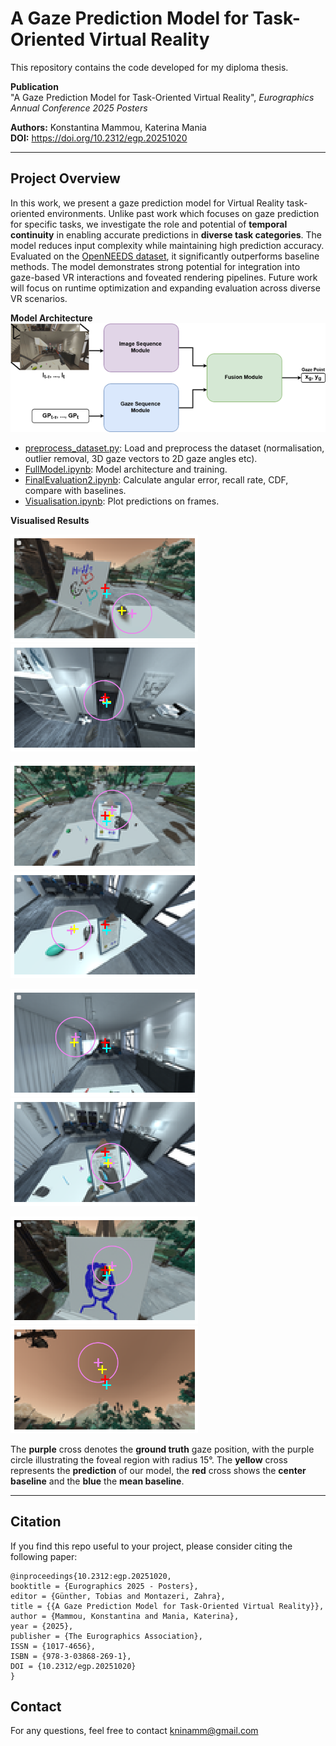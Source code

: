 # A Gaze Prediction Model for Task-Oriented Virtual Reality

This repository contains the code developed for my diploma thesis.

 **Publication**  
 "A Gaze Prediction Model for Task-Oriented Virtual Reality", *Eurographics Annual Conference 2025 Posters*
 
**Authors:** Konstantina Mammou, Katerina Mania  
**DOI:** https://doi.org/10.2312/egp.20251020

---

## Project Overview
In this work, we present a gaze prediction model for Virtual Reality task-oriented environments. Unlike past work which focuses on gaze prediction for specific tasks, we investigate the role and potential of **temporal continuity** in enabling accurate predictions in **diverse task categories**. The model reduces input complexity while maintaining high prediction accuracy. Evaluated on the [OpenNEEDS dataset](https://dl.acm.org/doi/abs/10.1145/3448018.3457996), it significantly outperforms baseline methods. The model demonstrates strong potential for integration into gaze-based VR interactions and foveated rendering pipelines. Future work will focus on runtime optimization and expanding evaluation across diverse VR scenarios.

**Model Architecture**<br>
![Model Architecture](images/diagram2.jpg.png)

- [preprocess_dataset.py](https://github.com/k-mammou/A-Gaze-Prediction-Model-for-Task-Oriented-Virtual-Reality/blob/main/preprocess_dataset.py): Load and preprocess the dataset (normalisation, outlier removal, 3D gaze vectors to 2D gaze angles etc). 
- [FullModel.ipynb](https://github.com/k-mammou/A-Gaze-Prediction-Model-for-Task-Oriented-Virtual-Reality/blob/main/FullModel.ipynb): Model architecture and training.
- [FinalEvaluation2.ipynb](https://github.com/k-mammou/A-Gaze-Prediction-Model-for-Task-Oriented-Virtual-Reality/blob/main/FinalEvaluation2.ipynb): Calculate angular error, recall rate, CDF, compare with baselines.
- [Visualisation.ipynb](https://github.com/k-mammou/A-Gaze-Prediction-Model-for-Task-Oriented-Virtual-Reality/blob/main/Visualisation.ipynb): Plot predictions on frames.

**Visualised Results**<br>
<p align="left">
  <img src="images/vis1.png" alt="Architecture" width="300"/>
  <img src="images/vis11.png" alt="Heatmap" width="300"/>
</p>
<p align="left">
  <img src="images/vis18.png" alt="Architecture" width="300"/>
  <img src="images/vis32.png" alt="Heatmap" width="300"/>
</p>
<p align="left">
  <img src="images/vis35.png" alt="Architecture" width="300"/>
  <img src="images/vis4.png" alt="Heatmap" width="300"/>
</p>
<p align="left">
  <img src="images/vis41.png" alt="Architecture" width="300"/>
  <img src="images/vis43.png" alt="Heatmap" width="300"/>
</p>

The **purple** cross denotes the **ground truth** gaze position, with the purple circle illustrating the foveal region with radius 15°. The **yellow** cross represents the **prediction** of our model, the **red** cross shows the **center baseline** and the **blue** the **mean baseline**.


---
## Citation
If you find this repo useful to your project, please consider citing the following paper: 
```
@inproceedings{10.2312:egp.20251020,
booktitle = {Eurographics 2025 - Posters},
editor = {Günther, Tobias and Montazeri, Zahra},
title = {{A Gaze Prediction Model for Task-Oriented Virtual Reality}},
author = {Mammou, Konstantina and Mania, Katerina},
year = {2025},
publisher = {The Eurographics Association},
ISSN = {1017-4656},
ISBN = {978-3-03868-269-1},
DOI = {10.2312/egp.20251020}
} 
```
## Contact
For any questions, feel free to contact
kninamm@gmail.com
